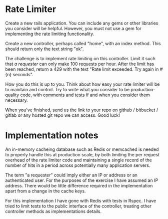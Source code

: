 # Rate Limiter

Create a new rails application. You can include any gems or other libraries you consider will be helpful. However, you must not use a gem for implementing the rate limiting functionality. 

Create a new controller, perhaps called "home", with an index method. This should return only the text string "ok".

The challenge is to implement rate limiting on this controller. Limit it such that *a requester* can only make 100 requests per hour. After the limit has been reached, return a 429 with the text "Rate limit exceeded. Try again in #{n} seconds".

How you do this is up to you. Think about how easy your rate limiter will be to maintain and control. Try to write what you consider to be production-quality code, with comments and tests if and when you consider them necessary.

When you've finished, send us the link to your repo on github / bitbucket / gitlab or any hosted git repo we can access. Good luck!

# Implementation notes

An in-memory cacheing database such as Redis or memcached is needed to properly handle this at production scale, by both limiting the per request overhead of the rate limiter code and maintaining a single record of the number of hits in a period across potentially many application servers.

The term "a requester" could imply either an IP or address or an authenticated user. For the purposes of the exercise I have assumed an IP address. There would be little difference required in the implementation apart from a change in the cache keys.

For this implementation I have gone with Redis with tests in Rspec. I have tried to limit tests to the public interface of the controller, treating other controller methods as implementations details.
